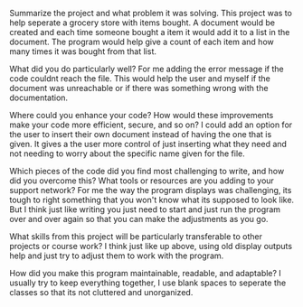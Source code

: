 Summarize the project and what problem it was solving.
This project was to help seperate a grocery store with items bought. A document would be created and each time someone bought a item it would add it to a list in the document. The program would help give a count of each item and how many times it was bought from that list.

What did you do particularly well?
For me adding the error message if the code couldnt reach the file. This would help the user and myself if the document was unreachable or if there was something wrong with the documentation.

Where could you enhance your code? How would these improvements make your code more efficient, secure, and so on?
I could add an option for the user to insert their own document instead of having the one that is given. It gives a the user more control of just inserting what they need and not needing to worry about the specific name given for the file.

Which pieces of the code did you find most challenging to write, and how did you overcome this? What tools or resources are you adding to your support network?
For me the way the program displays was challenging, its tough to right something that you won't know what its supposed to look like. But I think just like writing you just need to start and just run the program over and over again so that you can make the adjustments as you go.

What skills from this project will be particularly transferable to other projects or course work?
I think just like up above, using old display outputs help and just try to adjust them to work with the program.

How did you make this program maintainable, readable, and adaptable?
I usually try to keep everything together, I use blank spaces to seperate the classes so that its not cluttered and unorganized.
